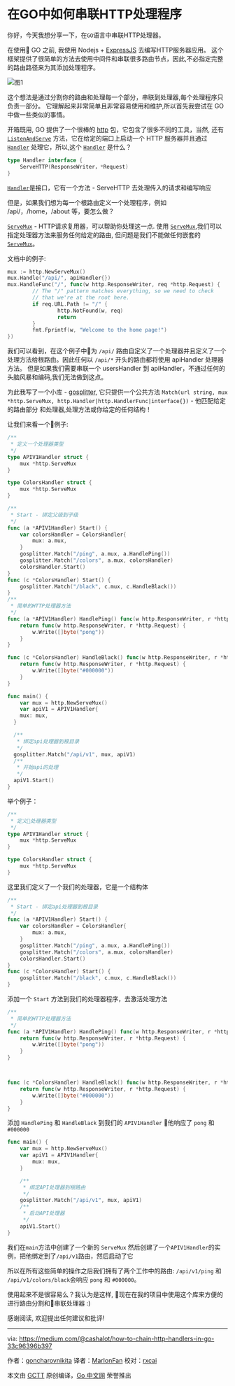 # 在GO中如何串联HTTP处理程序

你好，今天我想分享一下，在``GO``语言中串联HTTP处理器。

在使用 GO 之前, 我使用 Nodejs + [ExpressJS](http://expressjs.com/en/4x/api.html) 去编写HTTP服务器应用。 这个框架提供了很简单的方法去使用中间件和串联很多路由节点，因此,不必指定完整的路由路径来为其添加处理程序。

![图1](https://cdn-images-1.medium.com/max/1600/1*HCztzuqe1E0yZN6_UqVb4A.png)

这个想法是通过分割你的路由和处理每一个部分，串联到处理器,每个处理程序只负责一部分。 它理解起来非常简单且非常容易使用和维护,所以首先我尝试在 GO 中做一些类似的事情。

开箱既用, GO 提供了一个很棒的 [http](https://golang.org/pkg/net/http) 包，它包含了很多不同的工具，当然, 还有 [``ListenAndServe``](https://golang.org/pkg/net/http/#ListenAndServe) 方法，它在给定的端口上启动一个 HTTP 服务器并且通过 [``Handler``](https://golang.org/pkg/net/http/#Handler) 处理它，所以,这个 [``Handler``](https://golang.org/pkg/net/http/#Handler) 是什么？

```go
type Handler interface {
    ServeHTTP(ResponseWriter，*Request)
}
```

[``Handler``](https://golang.org/pkg/net/http/#Handler)是接口，它有一个方法 - ServeHTTP 去处理传入的请求和编写响应

但是，如果我们想为每一个根路由定义一个处理程序，例如 /api/，/home，/about 等，要怎么做？

[``ServeMux``](https://golang.org/pkg/net/http/#ServeMux) - HTTP请求复用器，可以帮助你处理这一点. 使用 [``ServeMux``](https://golang.org/pkg/net/http/#ServeMux),我们可以指定处理器方法来服务任何给定的路由, 但问题是我们不能做任何嵌套的 [``ServeMux``](https://golang.org/pkg/net/http/#ServeMux)。

文档中的例子:

```go
mux := http.NewServeMux()
mux.Handle("/api/", apiHandler{})
mux.HandleFunc("/", func(w http.ResponseWriter, req *http.Request) {
        // The "/" pattern matches everything, so we need to check
        // that we're at the root here.
        if req.URL.Path != "/" {
                http.NotFound(w, req)
                return
        }
        fmt.Fprintf(w, "Welcome to the home page!")
})
```

我们可以看到，在这个例子中为 ``/api/`` 路由自定义了一个处理器并且定义了一个处理方法给根路由。因此任何以 ``/api/*`` 开头的路由都将使用 apiHandler 处理器方法。 但是如果我们需要串联一个 usersHandler 到 apiHandler，不通过任何的头脑风暴和编码,我们无法做到这点。

为此我写了一个小库 - [gosplitter](https://github.com/goncharovnikita/gosplitter), 它只提供一个公共方法 ``Match(url string, mux *http.ServeMux, http.Handler|http.HandlerFunc|interface{})`` - 他匹配给定的路由部分 和处理器,处理方法或你给定的任何结构！

让我们来看一个例子:

```go
/**
 * 定义一个处理器类型
 */
type APIV1Handler struct {
	mux *http.ServeMux
}

type ColorsHandler struct {
	mux *http.ServeMux
}

/**
 * Start - 绑定父级到子级
 */
func (a *APIV1Handler) Start() {
	var colorsHandler = ColorsHandler{
		mux: a.mux,
	}
	gosplitter.Match("/ping", a.mux, a.HandlePing())
	gosplitter.Match("/colors", a.mux, colorsHandler)
	colorsHandler.Start()
}
func (c *ColorsHandler) Start() {
    gosplitter.Match("/black", c.mux, c.HandleBlack())
}
/**
 * 简单的HTTP处理器方法
 */
func (a *APIV1Handler) HandlePing() func(w http.ResponseWriter, r *http.Request) {
	return func(w http.ResponseWriter, r *http.Request) {
		w.Write([]byte("pong"))
	}
}

func (c *ColorsHandler) HandleBlack() func(w http.ResponseWriter, r *http.Request) {
	return func(w http.ResponseWriter, r *http.Request) {
		w.Write([]byte("#000000"))
	}
}

func main() {
    var mux = http.NewServeMux()
    var apiV1 = APIV1Handler{
	mux: mux,
  }

  /**
   * 绑定api处理器到根目录
   */
  gosplitter.Match("/api/v1", mux, apiV1)
  /**
   * 开始api的处理
   */
  apiV1.Start()
}
```

举个例子：

```go
/**
 * 定义处理器类型
 */
type APIV1Handler struct {
	mux *http.ServeMux
}

type ColorsHandler struct {
	mux *http.ServeMux
}
```

这里我们定义了一个我们的处理器，它是一个结构体

```go
/**
 * Start - 绑定api处理器到根目录
 */
func (a *APIV1Handler) Start() {
	var colorsHandler = ColorsHandler{
		mux: a.mux,
	}
	gosplitter.Match("/ping", a.mux, a.HandlePing())
	gosplitter.Match("/colors", a.mux, colorsHandler)
	colorsHandler.Start()
}
func (c *ColorsHandler) Start() {
	gosplitter.Match("/black", c.mux, c.HandleBlack())
}
```

添加一个 ``Start`` 方法到我们的处理器程序，去激活处理方法

```go
/**
 * 简单的HTTP处理器方法
 */
func (a *APIV1Handler) HandlePing() func(w http.ResponseWriter, r *http.Request) {
	return func(w http.ResponseWriter, r *http.Request) {
		w.Write([]byte("pong"))
	}
}



func (c *ColorsHandler) HandleBlack() func(w http.ResponseWriter, r *http.Request) {
	return func(w http.ResponseWriter, r *http.Request) {
		w.Write([]byte("#000000"))
	}
}
```

添加 ``HandlePing`` 和 ``HandleBlack`` 到我们的 ``APIV1Handler`` 他响应了 ``pong`` 和 ``#000000``

```go
func main() {
	var mux = http.NewServeMux()
	var apiV1 = APIV1Handler{
        mux: mux,
	}

	/**
	 * 绑定API处理器到根路由
	 */
	gosplitter.Match("/api/v1", mux, apiV1)
	/**
	 * 启动API处理器
	 */
	apiV1.Start()
}
```

我们在``main``方法中创建了一个新的 ``ServeMux`` 然后创建了一个``APIV1Handler``的实例，把他绑定到了``/api/v1``路由，然后启动了它

所以在所有这些简单的操作之后我们拥有了两个工作中的路由: ``/api/v1/ping`` 和 ``/api/v1/colors/black``会响应 ``pong`` 和 ``#000000``。

使用起来不是很容易么？我认为是这样, 现在在我的项目中使用这个库来方便的进行路由分割和串联处理器 :)

<!-- Thanks for reading! Any suggestions and critiques are welcome! -->

感谢阅读, 欢迎提出任何建议和批评!




----------------

via: https://medium.com/@cashalot/how-to-chain-http-handlers-in-go-33c96396b397

作者：[goncharovnikita](https://github.com/goncharovnikita)
译者：[MarlonFan](https://github.com/MarlonFan)
校对：[rxcai](https://github.com/rxcai)

本文由 [GCTT](https://github.com/studygolang/GCTT) 原创编译，[Go 中文网](https://studygolang.com/) 荣誉推出